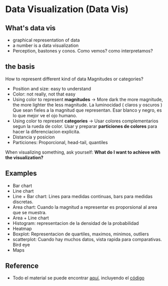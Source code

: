 # Data Visualization (Data Vis)

## What's data vis
- graphical representation of data
- a number is a data visualization
- Perception, bastones y conos. Como vemos? como interpretamos?


## the basis
How to represent different kind of data
Magnitudes or categories?
- Position and size: easy to understand
- Color: not really, not that easy
- Using color to represent **magnitudes** -> More dark the more magnitude, the more lighter the less magnitude. La luminocidad ( claros y oscuros ) Que sean fieles a la magnitud que representan. Esar blanco y negro, es lo que mejor ve el ojo humano.
- Using color to represent **categories** -> Usar colores complementarios segun la rueda de color. Usar y preparar **particiones de colores** para hacer la diferenciacion explicita.
- Distancia y posicion
- Particiones: Proporcional, head-tail, quantiles

When visualizing something, ask yourself: **What do I want to achieve with the visualization?**

## Examples
- Bar chart
- Line chart
- Line + Bar chart: Lines para medidas continuas, bars para medidas discretas.
- Area chart: Cuando la magnitud a representar es proporsional al area que se muestra. 
- Area + Line chart 
- Histogram: representacion de la densidad de la probabilidad
- Heatmap
- Boxplot: Representacion de quartiles, maximos, minimos, outliers
- scatterplot: Cuando hay muchos datos, vista rapida para comparativas. Bird eye
- Maps

## Reference
- Todo el material se puede encontrar [aquí](http://javisantana.com/data_vis_workshop/), incluyendo el [código](https://github.com/javisantana/datavis)

